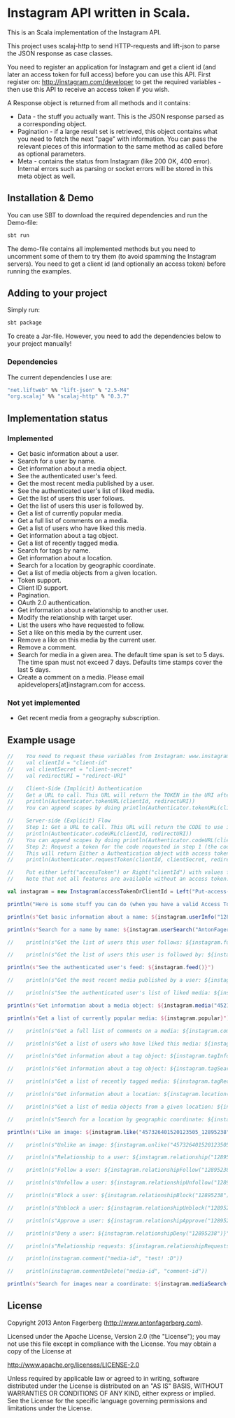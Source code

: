 # Instagram API written in Scala.
This is an Scala implementation of the Instagram API.

This project uses scalaj-http to send HTTP-requests and lift-json to parse the JSON response as case classes.

You need to register an application for Instagram and get a client id (and later an access token for full access) before you can use this API. First register on: http://instagram.com/developer to get the required variables - then use this API to receive an access token if you wish.

A Response object is returned from all methods and it contains:
 * Data - the stuff you actually want. This is the JSON response parsed as a corresponding object.
 * Pagination - if a large result set is retrieved, this object contains what you need to fetch the next "page" with information. You can pass the relevant pieces of this information to the same method as called before as optional parameters.
 * Meta - contains the status from Instagram (like 200 OK, 400 error). Internal errors such as parsing or socket errors will be stored in this meta object as well.

## Installation & Demo
You can use SBT to download the required dependencies and run the Demo-file:

```bash
sbt run
```

The demo-file contains all implemented methods but you need to uncomment some of them to try them (to avoid spamming the Instagram servers). You need to get a client id (and optionally an access token) before running the examples.

## Adding to your project
Simply run:

```bash
sbt package
```

To create a Jar-file. However, you need to add the dependencies below to your project manually!

### Dependencies
The current dependencies I use are:
```bash
"net.liftweb" %% "lift-json" % "2.5-M4"
"org.scalaj" %% "scalaj-http" % "0.3.7"
```

## Implementation status

### Implemented
 * Get basic information about a user.
 * Search for a user by name.
 * Get information about a media object.
 * See the authenticated user's feed.
 * Get the most recent media published by a user.
 * See the authenticated user's list of liked media.
 * Get the list of users this user follows.
 * Get the list of users this user is followed by.
 * Get a list of currently popular media.
 * Get a full list of comments on a media.
 * Get a list of users who have liked this media.
 * Get information about a tag object.
 * Get a list of recently tagged media.
 * Search for tags by name.
 * Get information about a location.
 * Search for a location by geographic coordinate.
 * Get a list of media objects from a given location.
 * Token support.
 * Client ID support.
 * Pagination.
 * OAuth 2.0 authentication.
 * Get information about a relationship to another user.
 * Modify the relationship with target user.
 * List the users who have requested to follow.
 * Set a like on this media by the current user.
 * Remove a like on this media by the current user.
 * Remove a comment.
 * Search for media in a given area. The default time span is set to 5 days. The time span must not exceed 7 days. Defaults time stamps cover the last 5 days.
 * Create a comment on a media. Please email apidevelopers[at]instagram.com for access.

### Not yet implemented
 * Get recent media from a geography subscription.

## Example usage
```Scala
//    You need to request these variables from Instagram: www.instagram.com/developer
//    val clientId = "client-id"
//    val clientSecret = "client-secret"
//    val redirectURI = "redirect-URI"

//    Client-Side (Implicit) Authentication
//    Get a URL to call. This URL will return the TOKEN in the URI after the #-symbol (and you're done)..
//    println(Authenticator.tokenURL(clientId, redirectURI))
//    You can append scopes by doing println(Authenticator.tokenURL(clientId, redirectURI, comments = true, relationships = true, likes = true))

//    Server-side (Explicit) Flow
//    Step 1: Get a URL to call. This URL will return the CODE to use in step 2 in the URI as a parameter code.
//    println(Authenticator.codeURL(clientId, redirectURI))
//    You can append scopes by doing println(Authenticator.codeURL(clientId, redirectURI, comments = true, relationships = true, likes = true))
//    Step 2: Request a token for the code requested in step 1 (the code is valid one time only).
//    This will return Either a Authentication object with access token and user information or a Meta object on failure.
//    println(Authenticator.requestToken(clientId, clientSecret, redirectURI, code = "the-code-from-step-1"))

//    Put either Left("accessToken") or Right("clientId") with values from com.antonfagerberg.instagram.Instagram here.
//    Note that not all features are available without an access token.

val instagram = new Instagram(accessTokenOrClientId = Left("Put-access-token-here"))

println("Here is some stuff you can do (when you have a valid Access Token or Client Id):")

println(s"Get basic information about a name: ${instagram.userInfo("12895238")}")

println(s"Search for a name by name: ${instagram.userSearch("AntonFagerberg")}")

//    println(s"Get the list of users this user follows: ${instagram.follows("12895238")}")

//    println(s"Get the list of users this user is followed by: ${instagram.followedBy("12895238")}")

println(s"See the authenticated user's feed: ${instagram.feed()}")

//    println(s"Get the most recent media published by a user: ${instagram.mediaRecent("12895238")}")

//    println(s"See the authenticated user's list of liked media: ${instagram.liked()}")

println(s"Get information about a media object: ${instagram.media("452194471682227494_12895238")}")

println(s"Get a list of currently popular media: ${instagram.popular}")

//    println(s"Get a full list of comments on a media: ${instagram.comments("452194471682227494_12895238")}")

//    println(s"Get a list of users who have liked this media: ${instagram.likes("452194471682227494_12895238")}")

//    println(s"Get information about a tag object: ${instagram.tagInformation("hipster")}")

//    println(s"Get information about a tag object: ${instagram.tagSearch("snowy")}")

//    println(s"Get a list of recently tagged media: ${instagram.tagRecent("beer")}")

//    println(s"Get information about a location: ${instagram.location("1")}")

//    println(s"Get a list of media objects from a given location: ${instagram.locationMedia("1")}")

//    println(s"Search for a location by geographic coordinate: ${instagram.locationSearch(Some("48.858844" -> "2.294351"))}")

println(s"Like an image: ${instagram.like("457326401520123505_12895238")}")

//    println(s"Unlike an image: ${instagram.unlike("457326401520123505_12895238")}")

//    println(s"Relationship to a user: ${instagram.relationship("12895238")}")

//    println(s"Follow a user: ${instagram.relationshipFollow("12895238")}")

//    println(s"Unfollow a user: ${instagram.relationshipUnfollow("12895238")}")

//    println(s"Block a user: ${instagram.relationshipBlock("12895238")}")

//    println(s"Unblock a user: ${instagram.relationshipUnblock("12895238")}")

//    println(s"Approve a user: ${instagram.relationshipApprove("12895238")}")

//    println(s"Deny a user: ${instagram.relationshipDeny("12895238")}")

//    println(s"Relationship requests: ${instagram.relationshipRequests}")

//    println(instagram.comment("media-id", "test! :D"))

//    println(instagram.commentDelete("media-id", "comment-id"))

println(s"Search for images near a coordinate: ${instagram.mediaSearch("48.858844" -> "2.294351")}")
```

## License
Copyright 2013 Anton Fagerberg (http://www.antonfagerberg.com).

Licensed under the Apache License, Version 2.0 (the "License"); you may not use this file except in compliance with the License. You may obtain a copy of the License at

http://www.apache.org/licenses/LICENSE-2.0

Unless required by applicable law or agreed to in writing, software distributed under the License is distributed on an "AS IS" BASIS, WITHOUT WARRANTIES OR CONDITIONS OF ANY KIND, either express or implied. See the License for the specific language governing permissions and limitations under the License.
